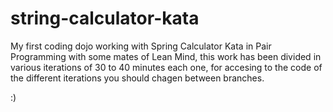 # string-calculator-kata
My first coding dojo working with Spring Calculator Kata in Pair Programming with some mates of Lean Mind, this work has been divided in
various iterations of 30 to 40 minutes each one, for accesing to the code of the different iterations you should chagen between branches.

:) 
